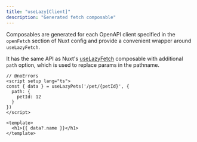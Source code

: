 ```yaml
---
title: "useLazy[Client]"
description: "Generated fetch composable"
---
```


Composables are generated for each OpenAPI client specified in the `openFetch` section of Nuxt config and provide a convenient wrapper around `useLazyFetch`.

It has the same API as Nuxt's [useLazyFetch](https://nuxt.com/docs/api/composables/use-lazy-fetch) composable with additional `path` option, which is used to replace params in the pathname.

```vue twoslash
// @noErrors
<script setup lang="ts">
const { data } = useLazyPets('/pet/{petId}', {
  path: {
    petId: 12
  }
})
</script>

<template>
  <h1>{{ data?.name }}</h1>
</template>
```
